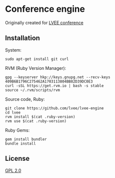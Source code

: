 Conference engine
=================

Originally created for [LVEE conference](http://lvee.org)

Installation
------------

System:

    sudo apt-get install git curl

RVM (Ruby Version Manager):

    gpg --keyserver hkp://keys.gnupg.net --recv-keys 409B6B1796C275462A1703113804BB82D39DC0E3
    curl -sSL https://get.rvm.io | bash -s stable
    source ~/.rvm/scripts/rvm

Source code, Ruby:

    git clone https://github.com/lvee/lvee-engine
    cd lvee
    rvm install $(cat .ruby-version)
    rvm use $(cat .ruby-version)

Ruby Gems:

    gem install bundler
    bundle install

License
-------

[GPL 2.0](https://www.gnu.org/licenses/gpl-2.0.en.html)
